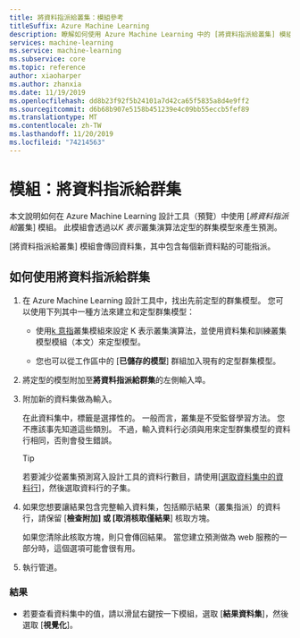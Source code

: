 ```yaml
---
title: 將資料指派給叢集：模組參考
titleSuffix: Azure Machine Learning
description: 瞭解如何使用 Azure Machine Learning 中的 [將資料指派給叢集] 模組來評分群集模型。
services: machine-learning
ms.service: machine-learning
ms.subservice: core
ms.topic: reference
author: xiaoharper
ms.author: zhanxia
ms.date: 11/19/2019
ms.openlocfilehash: dd8b23f92f5b24101a7d42ca65f5835a8d4e9ff2
ms.sourcegitcommit: d6b68b907e5158b451239e4c09bb55eccb5fef89
ms.translationtype: MT
ms.contentlocale: zh-TW
ms.lasthandoff: 11/20/2019
ms.locfileid: "74214563"
---
```

# <a name="module-assign-data-to-clusters"></a>模組：將資料指派給群集

本文說明如何在 Azure Machine Learning 設計工具（預覽）中使用 [*將資料指派給*叢集] 模組。 此模組會透過以*K 表示*叢集演算法定型的群集模型來產生預測。

[將資料指派給叢集] 模組會傳回資料集，其中包含每個新資料點的可能指派。 

## <a name="how-to-use-assign-data-to-clusters"></a>如何使用將資料指派給群集
  
1. 在 Azure Machine Learning 設計工具中，找出先前定型的群集模型。 您可以使用下列其中一種方法來建立和定型群集模型：  
  
    - 使用[k 意指](k-means-clustering.md)叢集模組來設定 K 表示叢集演算法，並使用資料集和訓練叢集模型模組（本文）來定型模型。  
  
    - 您也可以從工作區中的 [**已儲存的模型**] 群組加入現有的定型群集模型。

2. 將定型的模型附加至**將資料指派給群集**的左側輸入埠。  

3. 附加新的資料集做為輸入。 

   在此資料集中，標籤是選擇性的。 一般而言，叢集是不受監督學習方法。 您不應該事先知道這些類別。 不過，輸入資料行必須與用來定型群集模型的資料行相同，否則會發生錯誤。

    > [!TIP]
    > 若要減少從叢集預測寫入設計工具的資料行數目，請使用[[選取資料集中的資料行](select-columns-in-dataset.md)]，然後選取資料行的子集。 
    
4. 如果您想要讓結果包含完整輸入資料集，包括顯示結果（叢集指派）的資料行，請保留 [**檢查附加] 或 [取消核取僅結果**] 核取方塊。
  
    如果您清除此核取方塊，則只會傳回結果。 當您建立預測做為 web 服務的一部分時，這個選項可能會很有用。
  
5.  執行管道。  
  
### <a name="results"></a>結果

+  若要查看資料集中的值，請以滑鼠右鍵按一下模組，選取 [**結果資料集**]，然後選取 [**視覺化**]。

